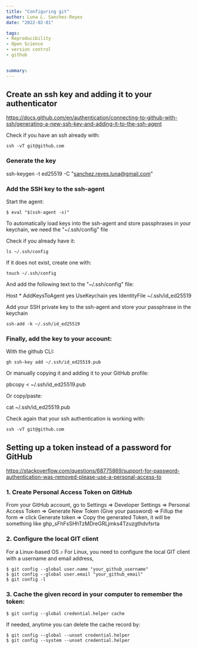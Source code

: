 ```yaml
---
title: "Configuring git"
author: Luna L. Sanchez-Reyes
date: "2022-02-01"

tags:
- Reproducibility
- Open Science
- version control
- github


summary:
---
```

## Create an ssh key and adding it to your authenticator

https://docs.github.com/en/authentication/connecting-to-github-with-ssh/generating-a-new-ssh-key-and-adding-it-to-the-ssh-agent

Check if you have an ssh already with:

```
ssh -vT git@github.com
```

### Generate the key

ssh-keygen -t ed25519 -C "sanchez.reyes.luna@gmail.com"

### Add the SSH key to the ssh-agent

Start the agent:
```
$ eval "$(ssh-agent -s)"
```

To automatically load keys into the ssh-agent and store passphrases in your keychain, we need the "~/.ssh/config" file

Check if you already have it:

```
ls ~/.ssh/config
```

If it does not exist, create one with:

```
touch ~/.ssh/config
```

And add the following text to the "~/.ssh/config" file:


Host *
  AddKeysToAgent yes
  UseKeychain yes
  IdentityFile ~/.ssh/id_ed25519


Add your SSH private key to the ssh-agent and store your passphrase in the keychain

```
ssh-add -k ~/.ssh/id_ed25519
```


### Finally, add the key to your account:

With the github CLI:

```
gh ssh-key add ~/.ssh/id_ed25519.pub
```

Or manually copying it and adding it to your GitHub profile:

pbcopy < ~/.ssh/id_ed25519.pub

Or copy/paste:

cat ~/.ssh/id_ed25519.pub

Check again that your ssh authentication is working with:

```
ssh -vT git@github.com
```

## Setting up a token instead of a password for GitHub

https://stackoverflow.com/questions/68775869/support-for-password-authentication-was-removed-please-use-a-personal-access-to

### 1. Create Personal Access Token on GitHub

From your GitHub account, go to Settings => Developer Settings => Personal Access Token => Generate New Token (Give your password) => Fillup the form => click Generate token => Copy the generated Token, it will be something like ghp_sFhFsSHhTzMDreGRLjmks4Tzuzgthdvfsrta


### 2. Configure the local GIT client
For a Linux-based OS ⤴
For Linux, you need to configure the local GIT client with a username and email address,

```{bash}
$ git config --global user.name "your_github_username"
$ git config --global user.email "your_github_email"
$ git config -l

```

### 3. Cache the given record in your computer to remember the token:

```
$ git config --global credential.helper cache
```

If needed, anytime you can delete the cache record by:

```
$ git config --global --unset credential.helper
$ git config --system --unset credential.helper
```
